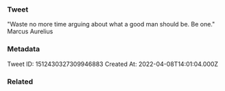 ### Tweet
"Waste no more time arguing about what a good man should be. Be one." Marcus Aurelius

### Metadata
Tweet ID: 1512430327309946883
Created At: 2022-04-08T14:01:04.000Z

### Related

